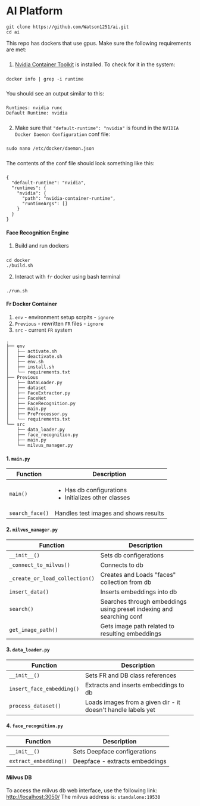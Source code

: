 # AI Platform
    git clone https://github.com/Watson1251/ai.git
    cd ai

This repo has dockers that use gpus. Make sure the following requirements are met:

#####
1.  [Nvidia Container Toolkit](https://docs.nvidia.com/datacenter/cloud-native/container-toolkit/latest/install-guide.html) is installed. To check for it in the system:

#####
    docker info | grep -i runtime

#####
You should see an output similar to this: 

#####
    Runtimes: nvidia runc
    Default Runtime: nvidia


#####
2.  Make sure that `"default-runtime": "nvidia"` is found in the `NVIDIA Docker Daemon Configuration` conf file:

#####
    sudo nano /etc/docker/daemon.json

#####
The contents of the conf file should look something like this: 

#####
```
{
  "default-runtime": "nvidia",
  "runtimes": {
    "nvidia": {
      "path": "nvidia-container-runtime",
      "runtimeArgs": []
    }
  }
}
```

#### Face Recognition Engine
1. Build and run dockers

#####
    cd docker
    ./build.sh

2. Interact with `fr` docker using bash terminal

#####
    ./run.sh

#### Fr Docker Container
1. `env` - environment setup scrpits  - `ignore`
2. `Previous` - rewritten `FR` files - `ignore`
3. `src` - current `FR` system

```
.
├── env
│   ├── activate.sh
│   ├── deactivate.sh
│   ├── env.sh
│   ├── install.sh
│   └── requirements.txt
├── Previous
│   ├── DataLoader.py
│   ├── dataset
│   ├── FaceExtractor.py
│   ├── FaceNet
│   ├── FaceRecognition.py
│   ├── main.py
│   ├── PreProcessor.py
│   └── requirements.txt
└── src
    ├── data_loader.py
    ├── face_recognition.py
    ├── main.py
    └── milvus_manager.py
```

#### 1. `main.py`
Function                        | Description
-------------                   | -------------
`main()`                        | <ul><li>Has db configurations</li><li>Initializes other classes</li></ul>
`search_face()`                 | Handles test images and shows results

#### 2. `milvus_manager.py`
Function                        | Description
-------------                   | -------------
`__init__()`                    | Sets db configerations
`_connect_to_milvus()`          | Connects to db
`_create_or_load_collection()`  | Creates and Loads "faces" collection from db
`insert_data()`                 | Inserts embeddings into db
`search()`                      | Searches through embeddings using preset indexing and searching conf
`get_image_path()`              | Gets image path related to resulting embeddings
#### 3. `data_loader.py`
Function                        | Description
-------------                   | -------------
`__init__()`                    | Sets FR and DB class references
`insert_face_embedding()`       | Extracts and inserts embeddings to db
`process_dataset()`             | Loads images from a given dir - it doesn't handle labels yet
#### 4. `face_recognition.py`
Function                        | Description
-------------                   | -------------
`__init__()`                    | Sets Deepface configerations
`extract_embedding()`           | Deepface - extracts embeddings


#### Milvus DB
To access the milvus db web interface, use the following link: [http://localhost:3050/](http://localhost:3050/)
The milvus address is: `standalone:19530`